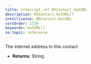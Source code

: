 ```yaml
---
title: crmscript_ref_NSContact_GetURL
description: NSContact.GetURL()
intellisense: NSContact.GetURL
sortOrder: 1739
keywords: GetURL()
so.topic: reference
---
```



The internet address to this contact



* **Returns:** String


